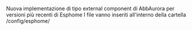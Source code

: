 Nuova implementazione di tipo external component di AbbAurora per versioni più recenti di Esphome
I file vanno inseriti all'interno della cartella /config/esphome/
